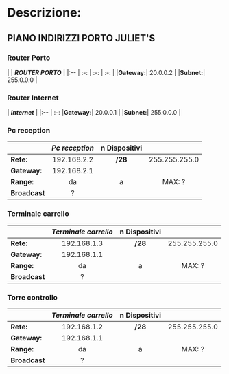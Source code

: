 # Descrizione:
 

## PIANO INDIRIZZI PORTO JULIET'S
### Router Porto
|  | _**ROUTER PORTO**_ | 
|:-- | :-: | :-: | :-: |
|**Gateway:**| 20.0.0.2 |
|**Subnet:**| 255.0.0.0 | 

### Router Internet
| _**Internet**_ | 
|:-- | :-: 
|**Gateway:**| 20.0.0.1 |
|**Subnet:**| 255.0.0.0 | 


### Pc reception
|  | _**Pc reception**_ | n Dispositivi |  |
|:-- | :-: | :-: | :-: |
|**Rete:**| 192.168.2.2 | **/28** | 255.255.255.0|
|**Gateway:**| 192.168.2.1 |
|**Range:**| da | a | MAX: ?|
|**Broadcast**| ? |

### Terminale carrello 
|  | _**Terminale carrello**_ | n Dispositivi |  |
|:-- | :-: | :-: | :-: |
|**Rete:**| 192.168.1.3 | **/28** | 255.255.255.0|
|**Gateway:**| 192.168.1.1 |
|**Range:**| da | a | MAX: ?|
|**Broadcast**| ? |

### Torre controllo 
|  | _**Terminale carrello**_ | n Dispositivi |  |
|:-- | :-: | :-: | :-: |
|**Rete:**| 192.168.1.2 | **/28** | 255.255.255.0|
|**Gateway:**| 192.168.1.1 |
|**Range:**| da | a | MAX: ?|
|**Broadcast**| ? |


